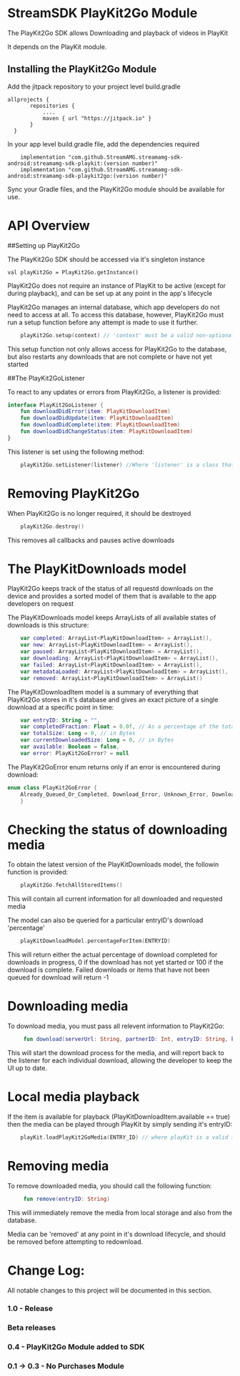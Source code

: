 
StreamSDK PlayKit2Go Module
=====================
The PlayKit2Go SDK allows Downloading and playback of videos in PlayKit

It depends on the PlayKit module.

## Installing the PlayKit2Go Module

Add the jitpack repository to your project level build.gradle

```
allprojects {
       repositories {
           ....
           maven { url "https://jitpack.io" }
       }
  }
```

In your app level build.gradle file, add the dependencies required

```  
    implementation "com.github.StreamAMG.streamamg-sdk-android:streamamg-sdk-playkit:(version number)"
    implementation "com.github.StreamAMG.streamamg-sdk-android:streamamg-sdk-playkit2go:(version number)"
```  

Sync your Gradle files, and the PlayKit2Go module should be available for use.

API Overview
============

##Setting up PlayKit2Go

The PlayKit2Go SDK should be accessed via it's singleton instance

```
val playKit2Go = PlayKit2Go.getInstance()
```

PlayKit2Go does not require an instance of PlayKit to be active (except for during playback), and can be set up at any point in the app's lifecycle

PlayKit2Go manages an internal database, which app developers do not need to access at all. To access this database, however, PlayKit2Go must run a setup function before any attempt is made to use it further.

``` Kotlin
    playKit2Go.setup(context) // 'context' must be a valid non-optional Android Context
```

This setup function not only allows access for PlayKit2Go to the database, but also restarts any downloads that are not complete or have not yet started

##The PlayKit2GoListener

To react to any updates or errors from PlayKit2Go, a listener is provided:

``` Kotlin
interface PlayKit2GoListener {
    fun downloadDidError(item: PlayKitDownloadItem)
    fun downloadDidUpdate(item: PlayKitDownloadItem)
    fun downloadDidComplete(item: PlayKitDownloadItem)
    fun downloadDidChangeStatus(item: PlayKitDownloadItem)
}
```

This listener is set using the following method:

``` Kotlin
    playKit2Go.setListener(listener) //Where 'listener' is a class that conforms to PlayKit2GoListener
```


Removing PlayKit2Go
========
When PlayKit2Go is no longer required, it should be destroyed

``` Kotlin
    playKit2Go.destroy()
```

This removes all callbacks and pauses active downloads


The PlayKitDownloads model
=========

PlayKit2Go keeps track of the status of all requestd downloads on the device and provides a sorted model of them that is available to the app developers on request

The PlayKitDownloads model keeps ArrayLists of all available states of downloads is this structure:

``` Kotlin
    var completed: ArrayList<PlayKitDownloadItem> = ArrayList(),
    var new: ArrayList<PlayKitDownloadItem> = ArrayList(),
    var paused: ArrayList<PlayKitDownloadItem> = ArrayList(),
    var downloading: ArrayList<PlayKitDownloadItem> = ArrayList(),
    var failed: ArrayList<PlayKitDownloadItem> = ArrayList(),
    var metadataLoaded: ArrayList<PlayKitDownloadItem> = ArrayList(),
    var removed: ArrayList<PlayKitDownloadItem> = ArrayList()
```

The PlayKitDownloadItem model is a summary of everything that PlayKit2Go stores in it's database and gives an exact picture of a single download at a specific point in time:

``` Kotlin
    var entryID: String = "",
    var completedFraction: Float = 0.0f, // As a percentage of the total
    var totalSize: Long = 0, // in Bytes
    var currentDownloadedSize: Long = 0, // in Bytes
    var available: Boolean = false,
    var error: PlayKit2GoError? = null
```

The PlayKit2GoError enum returns only if an error is encountered during download:

``` Kotlin
enum class PlayKit2GoError {
    Already_Queued_Or_Completed, Download_Error, Unknown_Error, Download_Does_Not_Exist, Item_Not_Found, Internal_Error
    }
```

Checking the status of downloading media
=======================

To obtain the latest version of the PlayKitDownloads model, the followin function is provided:

``` Kotlin
    playKit2Go.fetchAllStoredItems()
```

This will contain all current information for all downloaded and requested media

The model can also be queried for a particular entryID's download 'percentage'

``` Kotlin
    playKitDownloadModel.percentageForItem(ENTRYID)
```
This will return either the actual percentage of download completed for downloads in progress, 0 if the download has not yet started or 100 if the download is complete.
Failed downloads or items that have not been queued for download will return -1

Downloading media
=======================

To download media, you must pass all relevent information to PlayKit2Go:

``` Kotlin
     fun download(serverUrl: String, partnerID: Int, entryID: String, ks: String? = null)
```


This will start the download process for the media, and will report back to the listener for each individual download, allowing the developer to keep the UI up to date.


Local media playback
=======================

If the item is available for playback (PlayKitDownloadItem.available == true) then the media can be played through PlayKit by simply sending it's entryID:

``` Kotlin
    playKit.loadPlayKit2GoMedia(ENTRY_ID) // where playKit is a valid instance of tthe PlayKit module and ENTRY_ID is the ID of some downloaded media
```

Removing media
=======================

To remove downloaded media, you should call the following function:

``` Kotlin
     fun remove(entryID: String)
```

This will immediately remove the media from local storage and also from the database.

Media can be 'removed' at any point in it's download lifecycle, and should be removed before attempting to redownload.


Change Log:
===========

All notable changes to this project will be documented in this section.

### 1.0 - Release

### Beta releases

### 0.4 - PlayKit2Go Module added to SDK

### 0.1 -> 0.3 - No Purchases Module
